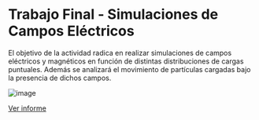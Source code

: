 # Trabajo Final - Simulaciones de Campos Eléctricos
El objetivo de la actividad radica en realizar simulaciones de campos eléctricos y magnéticos en función de distintas distribuciones de cargas puntuales. Además se analizará el movimiento de partículas cargadas bajo la presencia de dichos campos.

![image](https://user-images.githubusercontent.com/64755052/200124246-7c74c65f-27b6-40ef-94a6-8700c910b8c8.png)

[Ver informe](https://docs.google.com/document/d/1C4RyBatP0GbAvy7Jh8i6ILTYdTQN-3d3DmwKYDW47Zw/edit?usp=sharing)
